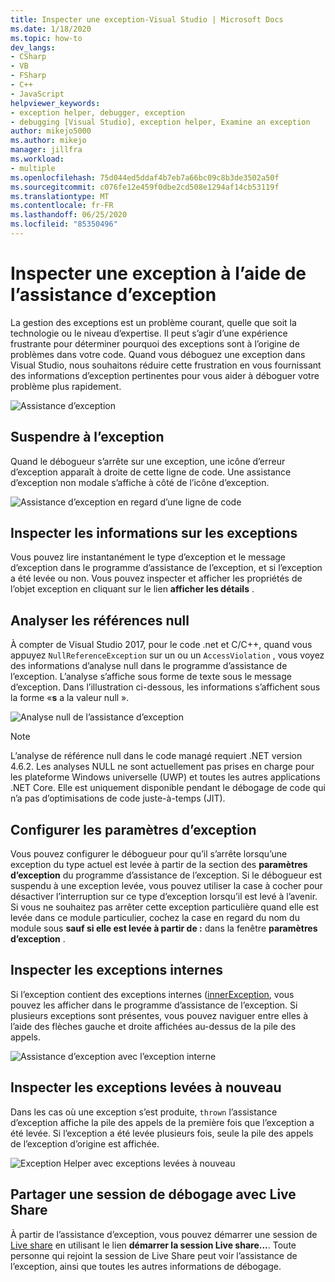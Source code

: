 ```yaml
---
title: Inspecter une exception-Visual Studio | Microsoft Docs
ms.date: 1/18/2020
ms.topic: how-to
dev_langs:
- CSharp
- VB
- FSharp
- C++
- JavaScript
helpviewer_keywords:
- exception helper, debugger, exception
- debugging [Visual Studio], exception helper, Examine an exception
author: mikejo5000
ms.author: mikejo
manager: jillfra
ms.workload:
- multiple
ms.openlocfilehash: 75d044ed5ddaf4b7eb7a66bc09c8b3de3502a50f
ms.sourcegitcommit: c076fe12e459f0dbe2cd508e1294af14cb53119f
ms.translationtype: MT
ms.contentlocale: fr-FR
ms.lasthandoff: 06/25/2020
ms.locfileid: "85350496"
---
```

# <a name="inspect-an-exception-using-the-exception-helper"></a>Inspecter une exception à l’aide de l’assistance d’exception 

La gestion des exceptions est un problème courant, quelle que soit la technologie ou le niveau d’expertise. Il peut s’agir d’une expérience frustrante pour déterminer pourquoi des exceptions sont à l’origine de problèmes dans votre code. Quand vous déboguez une exception dans Visual Studio, nous souhaitons réduire cette frustration en vous fournissant des informations d’exception pertinentes pour vous aider à déboguer votre problème plus rapidement.

![Assistance d’exception](media/debugger-exception-helper-default.png)

## <a name="pause-on-the-exception"></a>Suspendre à l’exception
Quand le débogueur s’arrête sur une exception, une icône d’erreur d’exception apparaît à droite de cette ligne de code. Une assistance d’exception non modale s’affiche à côté de l’icône d’exception.

![Assistance d’exception en regard d’une ligne de code](media/debugger-exception-helper-locerror.png)

## <a name="inspect-exception-info"></a>Inspecter les informations sur les exceptions
Vous pouvez lire instantanément le type d’exception et le message d’exception dans le programme d’assistance de l’exception, et si l’exception a été levée ou non. Vous pouvez inspecter et afficher les propriétés de l’objet exception en cliquant sur le lien **afficher les détails** .

## <a name="analyze-null-references"></a>Analyser les références null
À compter de Visual Studio 2017, pour le code .net et C/C++, quand vous appuyez `NullReferenceException` sur un ou un `AccessViolation` , vous voyez des informations d’analyse null dans le programme d’assistance de l’exception. L’analyse s’affiche sous forme de texte sous le message d’exception. Dans l’illustration ci-dessous, les informations s’affichent sous la forme «**s** a la valeur null ».

![Analyse null de l’assistance d’exception](media/debugger-exception-helper-default.png)


> [!NOTE]
> L’analyse de référence null dans le code managé requiert .NET version 4.6.2. Les analyses NULL ne sont actuellement pas prises en charge pour les plateforme Windows universelle (UWP) et toutes les autres applications .NET Core. Elle est uniquement disponible pendant le débogage de code qui n’a pas d’optimisations de code juste-à-temps (JIT).

## <a name="configure-exception-settings"></a>Configurer les paramètres d’exception 
Vous pouvez configurer le débogueur pour qu’il s’arrête lorsqu’une exception du type actuel est levée à partir de la section des **paramètres d’exception** du programme d’assistance de l’exception. Si le débogueur est suspendu à une exception levée, vous pouvez utiliser la case à cocher pour désactiver l’interruption sur ce type d’exception lorsqu’il est levé à l’avenir. Si vous ne souhaitez pas arrêter cette exception particulière quand elle est levée dans ce module particulier, cochez la case en regard du nom du module sous **sauf si elle est levée à partir de :** dans la fenêtre **paramètres d’exception** . 

## <a name="inspect-inner-exceptions"></a>Inspecter les exceptions internes 
Si l’exception contient des exceptions internes ([innerException](https://docs.microsoft.com/dotnet/api/system.exception.innerexception), vous pouvez les afficher dans le programme d’assistance de l’exception. Si plusieurs exceptions sont présentes, vous pouvez naviguer entre elles à l’aide des flèches gauche et droite affichées au-dessus de la pile des appels.

![Assistance d’exception avec l’exception interne](media/debugger-exception-helper-innerexception.png)

## <a name="inspect-rethrown-exceptions"></a>Inspecter les exceptions levées à nouveau
Dans les cas où une exception s’est produite, `thrown` l’assistance d’exception affiche la pile des appels de la première fois que l’exception a été levée. Si l’exception a été levée plusieurs fois, seule la pile des appels de l’exception d’origine est affichée.

![Exception Helper avec exceptions levées à nouveau](media/debugger-exception-helper-innerexception.png)

## <a name="share-a-debug-session-with-live-share"></a>Partager une session de débogage avec Live Share
À partir de l’assistance d’exception, vous pouvez démarrer une session de [Live share](https://docs.microsoft.com/visualstudio/liveshare/) en utilisant le lien **démarrer la session Live share...**. Toute personne qui rejoint la session de Live Share peut voir l’assistance de l’exception, ainsi que toutes les autres informations de débogage.
